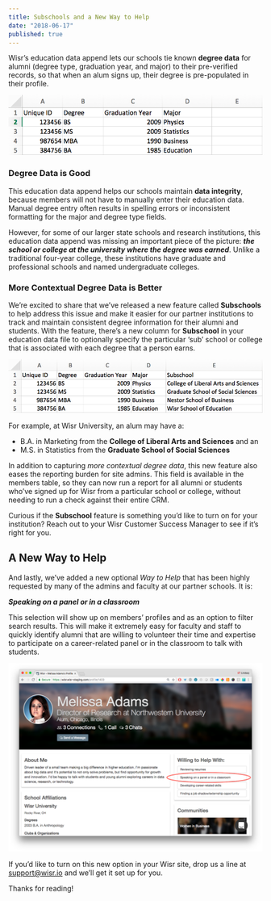```yaml
---
title: Subschools and a New Way to Help
date: "2018-06-17"
published: true
---
```


Wisr’s education data append lets our schools tie known **degree data** for alumni (degree type, graduation year, and major) to their pre-verified records, so that when an alum signs up, their degree is pre-populated in their profile.


![Image of CSV file for Wisr's education data append](./updated-no-subschool-file.png)


### Degree Data is Good

This education data append helps our schools maintain **data integrity**, because members will not have to manually enter their education data. Manual degree entry often results in spelling errors or inconsistent formatting for the major and degree type fields.

However, for some of our larger state schools and research institutions, this education data append was missing an important piece of the picture: **_the school or college at the university where the degree was earned_**. Unlike a traditional four-year college, these institutions have graduate and professional schools and named undergraduate colleges.

### More Contextual Degree Data is Better

We’re excited to share that we’ve released a new feature called **Subschools** to help address this issue and make it easier for our partner institutions to track and maintain consistent degree information for their alumni and students. With the feature, there’s a new column for **Subschool** in your education data file to optionally specify the particular ‘sub’ school or college that is associated with each degree that a person earns.


![Image of CSV file for Wisr's new education data append with a subschool column](./subschool-file.png)


For example, at Wisr University, an alum may have a:

- B.A. in Marketing from the **College of Liberal Arts and Sciences** and an 
- M.S. in Statistics from the **Graduate School of Social Sciences**

In addition to capturing _more contextual degree data_, this new feature also eases the reporting burden for site admins. This field is available in the members table, so they can now run a report for all alumni or students who’ve signed up for Wisr from a particular school or college, without needing to run a check against their entire CRM.

Curious if the **Subschool** feature is something you’d like to turn on for your institution? Reach out to your Wisr Customer Success Manager to see if it’s right for you.

## A New Way to Help

And lastly, we’ve added a new optional _Way to Help_ that has been highly requested by many of the admins and faculty at our partner schools. It is:

**_Speaking on a panel or in a classroom_**

This selection will show up on members’ profiles and as an option to filter search results. This will make it extremely easy for faculty and staff to quickly identify alumni that are willing to volunteer their time and expertise to participate on a career-related panel or in the classroom to talk with students. 


![Wisr member profile page with red cirlce around the Speaking on a panel in a classroom option](./way-to-help.png)


If you’d like to turn on this new option in your Wisr site, drop us a line at <a href="support@wisr.io">support@wisr.io</a> and we’ll get it set up for you. 

Thanks for reading!
